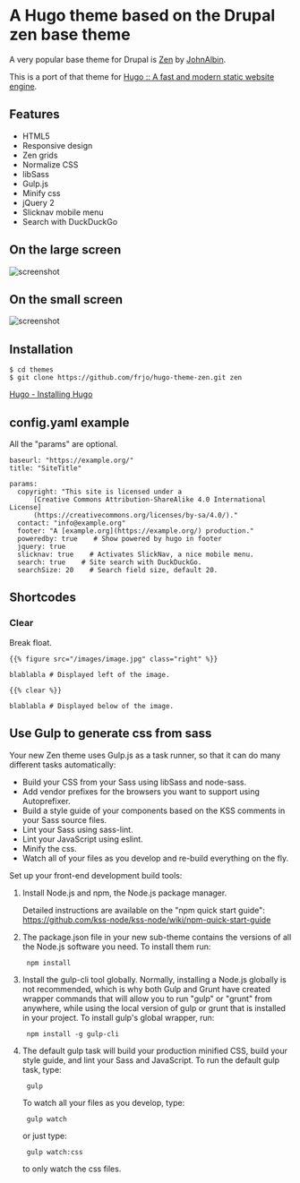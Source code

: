 # A Hugo theme based on the Drupal zen base theme

A very popular base theme for Drupal is [Zen](https://www.drupal.org/project/zen) by [JohnAlbin](https://www.drupal.org/u/johnalbin).

This is a port of that theme for [Hugo :: A fast and modern static website engine](https://gohugo.io/).


## Features

* HTML5
* Responsive design
* Zen grids
* Normalize CSS
* libSass
* Gulp.js
* Minify css
* jQuery 2
* Slicknav mobile menu
* Search with DuckDuckGo


## On the large screen

![screenshot](https://raw.githubusercontent.com/frjo/hugo-theme-zen/master/images/tn.png)


## On the small screen

![screenshot](https://raw.githubusercontent.com/frjo/hugo-theme-zen/master/images/tn_mobil.png)


## Installation

```
$ cd themes
$ git clone https://github.com/frjo/hugo-theme-zen.git zen
```

[Hugo - Installing Hugo](http://gohugo.io/overview/installing/)


## config.yaml example

All the "params" are optional.

```
baseurl: "https://example.org/"
title: "SiteTitle"

params:
  copyright: "This site is licensed under a 
      [Creative Commons Attribution-ShareAlike 4.0 International License]
      (https://creativecommons.org/licenses/by-sa/4.0/)."
  contact: "info@example.org"
  footer: "A [example.org](https://example.org/) production."
  poweredby: true    # Show powered by hugo in footer
  jquery: true
  slicknav: true    # Activates SlickNav, a nice mobile menu.
  search: true    # Site search with DuckDuckGo.
  searchSize: 20    # Search field size, default 20.
```


## Shortcodes

### Clear

Break float.

```
{{% figure src="/images/image.jpg" class="right" %}}

blablabla # Displayed left of the image.

{{% clear %}}

blablabla # Displayed below of the image.
```

## Use Gulp to generate css from sass

Your new Zen theme uses Gulp.js as a task runner, so that it can do many
different tasks automatically:

* Build your CSS from your Sass using libSass and node-sass.
* Add vendor prefixes for the browsers you want to support using Autoprefixer.
* Build a style guide of your components based on the KSS comments in your Sass
source files.
* Lint your Sass using sass-lint.
* Lint your JavaScript using eslint.
* Minify the css.
* Watch all of your files as you develop and re-build everything on the fly.

Set up your front-end development build tools:

1. Install Node.js and npm, the Node.js package manager.

    Detailed instructions are available on the "npm quick start guide":
    https://github.com/kss-node/kss-node/wiki/npm-quick-start-guide

2. The package.json file in your new sub-theme contains the versions of all the
Node.js software you need. To install them run:

        npm install

3. Install the gulp-cli tool globally. Normally, installing a Node.js globally
is not recommended, which is why both Gulp and Grunt have created wrapper
commands that will allow you to run "gulp" or "grunt" from anywhere, while
using the local version of gulp or grunt that is installed in your project.
To install gulp's global wrapper, run:

        npm install -g gulp-cli

5. The default gulp task will build your production minified CSS,
build your style guide, and lint your Sass and JavaScript.
To run the default gulp task, type:

        gulp

    To watch all your files as you develop, type:

        gulp watch

    or just type:

        gulp watch:css
  
    to only watch the css files.
